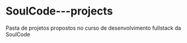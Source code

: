 # SoulCode---projects
Pasta de projetos propostos no curso de desenvolvimento fullstack da SoulCode
